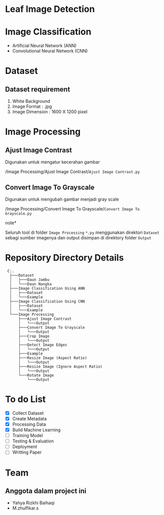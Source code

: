 # Leaf Image Detection


# Image Classification
  - Artificial Neural Network (ANN)
  - Convolutional Neural Network (CNN)

# Dataset
  Dataset requirement
  ------------------
  1. White Background
  2. Image Format : .jpg
  3. Image Dimension : 1600 X 1200 pixel
  
# Image Processing
  Ajust Image Contrast
  --------------------
   Digunakan untuk mengatur kecerahan gambar

   /Image Processing/Ajust Image Contrast/`Ajust Image Contrast.py`
  
   Convert Image To Grayscale
   --------------------------
   Digunakan untuk mengubah gambar menjadi gray scale

   /Image Processing/Convert Image To Grayscale/`Convert Image To Grayscale.py`


   note*

   Seluruh tool di folder `Image Processing` `*.py` menggunakan direktori `Dataset` sebagi sumber imagenya dan output disimpan di direktory folder `Output`
# Repository Directory Details
     C:.
      ├───Dataset
      │   ├───Daun Jambu
      │   └───Daun Nangka
      ├───Image Classification Using ANN
      │   ├───Dataset
      │   └───Example
      ├───Image Classification Using CNN
      │   ├───Dataset
      │   └───Example
      └───Image Processing
          ├───Ajust Image Contrast
          │   └───Output
          ├───Convert Image To Grayscale
          │   └───Output
          ├───Crop Image
          │   └───Output
          ├───Detect Image Edges
          │   └───Output
          ├───Example
          ├───Resize Image (Aspect Ratio)
          │   └───Output
          ├───Resize Image (Ignore Aspect Ratio)
          │   └───Output
          └───Rotate Image
              └───Output


# To do List
  - [x] Collect Dataset 
  - [x] Create Metadata 
  - [x] Processing Data
  - [x] Build Machine Learning
  - [ ] Training Model
  - [ ] Testing & Evaluation
  - [ ] Deployment
  - [ ] Writting Paper

# Team 
  Anggota dalam project ini
  ------------------------
   - Yahya Rizkhi Baihaqi 
   - M.zhulfikar.s
